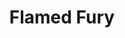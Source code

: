 ---
title: Flamed Fury
description: This Bookmarks collection is inspired by Flamed Fury. They are an active indieweb community member that seems to have an unending supply of interesting links
url: https://flamedfury.com/bookmarks/
rss: false
---